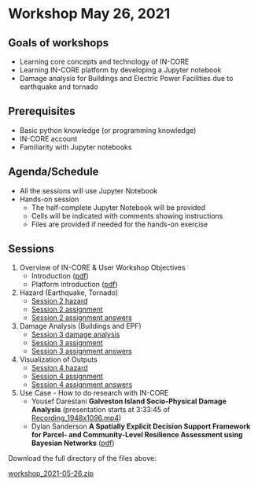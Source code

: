 # Workshop May 26, 2021

## Goals of workshops

* Learning core concepts and technology of IN-CORE
* Learning IN-CORE platform by developing a Jupyter notebook
* Damage analysis for Buildings and Electric Power Facilities due to earthquake and tornado

## Prerequisites

* Basic python knowledge (or programming knowledge)
* IN-CORE account
* Familiarity with Jupyter notebooks

## Agenda/Schedule

* All the sessions will use Jupyter Notebook
* Hands-on session
    * The half-complete Jupyter Notebook will be provided
    * Cells will be indicated with comments showing instructions
    * Files are provided if needed for the hands-on exercise

## Sessions

1. Overview of IN-CORE & User Workshop Objectives
    * Introduction ([pdf](https://github.com/IN-CORE/incore-docs/blob/main/workshops/20210526/introduction.pdf))
    * Platform introduction ([pdf](https://github.com/IN-CORE/incore-docs/blob/main/workshops/20210526/intro_platform.pdf))
2. Hazard (Earthquake, Tornado)
    * [Session 2 hazard](session2/session2-hazard.ipynb)
    * [Session 2 assignment](session2/session2-assignment.ipynb)
    * [Session 2 assignment answers](session2/session2-assignment-answer.ipynb)
3. Damage Analysis (Buildings and EPF)
    * [Session 3 damage analysis](session3/session3-damage-analysis.ipynb)
    * [Session 3 assignment](session3/session3-assignment.ipynb)
    * [Session 3 assignment answers](session3/session3-assignment-answer.ipynb)
4. Visualization of Outputs
    * [Session 4 hazard](session4/session4-viz.ipynb)
    * [Session 4 assignment](session4/session4-assignment.ipynb)
    * [Session 4 assignment answers](session4/session4-assignment-answer.ipynb)
5. Use Case - How to do research with IN-CORE
    * Yousef Darestani **Galveston Island Socio-Physical Damage Analysis** (presentation starts at 3:33:45 of [Recording_1948x1096.mp4](http://resilience.colostate.edu/files/IN-CORE/GMT20210526-170314_Recording_1948x1096.mp4))
    * Dylan Sanderson **A Spatially Explicit Decision Support Framework for Parcel- and Community-Level Resilience Assessment using Bayesian Networks** ([pdf](https://github.com/IN-CORE/incore-docs/blob/main/workshops/20210526/20210526_Sanderson_shareable.pdf))

Download the full directory of the files above:

[workshop_2021-05-26.zip](https://github.com/IN-CORE/incore-docs/blob/main/workshops/20210526/workshop_2021-05-26.zip)
